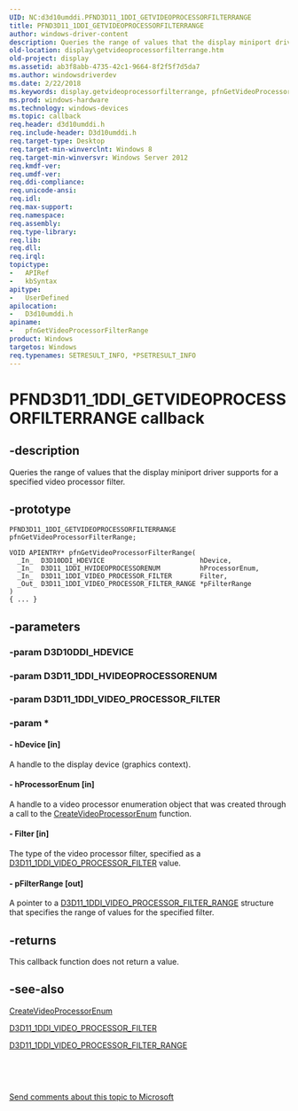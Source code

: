 ```yaml
---
UID: NC:d3d10umddi.PFND3D11_1DDI_GETVIDEOPROCESSORFILTERRANGE
title: PFND3D11_1DDI_GETVIDEOPROCESSORFILTERRANGE
author: windows-driver-content
description: Queries the range of values that the display miniport driver supports for a specified video processor filter.
old-location: display\getvideoprocessorfilterrange.htm
old-project: display
ms.assetid: ab3f8abb-4735-42c1-9664-8f2f5f7d5da7
ms.author: windowsdriverdev
ms.date: 2/22/2018
ms.keywords: display.getvideoprocessorfilterrange, pfnGetVideoProcessorFilterRange callback function [Display Devices], pfnGetVideoProcessorFilterRange, PFND3D11_1DDI_GETVIDEOPROCESSORFILTERRANGE, PFND3D11_1DDI_GETVIDEOPROCESSORFILTERRANGE, d3d10umddi/pfnGetVideoProcessorFilterRange
ms.prod: windows-hardware
ms.technology: windows-devices
ms.topic: callback
req.header: d3d10umddi.h
req.include-header: D3d10umddi.h
req.target-type: Desktop
req.target-min-winverclnt: Windows 8
req.target-min-winversvr: Windows Server 2012
req.kmdf-ver: 
req.umdf-ver: 
req.ddi-compliance: 
req.unicode-ansi: 
req.idl: 
req.max-support: 
req.namespace: 
req.assembly: 
req.type-library: 
req.lib: 
req.dll: 
req.irql: 
topictype:
-	APIRef
-	kbSyntax
apitype:
-	UserDefined
apilocation:
-	D3d10umddi.h
apiname:
-	pfnGetVideoProcessorFilterRange
product: Windows
targetos: Windows
req.typenames: SETRESULT_INFO, *PSETRESULT_INFO
---
```


# PFND3D11_1DDI_GETVIDEOPROCESSORFILTERRANGE callback


## -description


Queries the range of values that the display miniport driver supports for a specified video processor filter.


## -prototype


````
PFND3D11_1DDI_GETVIDEOPROCESSORFILTERRANGE pfnGetVideoProcessorFilterRange;

VOID APIENTRY* pfnGetVideoProcessorFilterRange(
  _In_  D3D10DDI_HDEVICE                        hDevice,
  _In_  D3D11_1DDI_HVIDEOPROCESSORENUM          hProcessorEnum,
  _In_  D3D11_1DDI_VIDEO_PROCESSOR_FILTER       Filter,
  _Out_ D3D11_1DDI_VIDEO_PROCESSOR_FILTER_RANGE *pFilterRange
)
{ ... }
````


## -parameters




### -param D3D10DDI_HDEVICE


### -param D3D11_1DDI_HVIDEOPROCESSORENUM


### -param D3D11_1DDI_VIDEO_PROCESSOR_FILTER


### -param *








#### - hDevice [in]

A handle to the display device (graphics context).




#### - hProcessorEnum [in]

A handle to a video processor enumeration object that was created through a call to the <a href="..\d3d10umddi\nc-d3d10umddi-pfnd3d11_1ddi_createvideoprocessorenum.md">CreateVideoProcessorEnum</a> function.




#### - Filter [in]

The type of the video processor filter, specified as a <a href="..\d3d10umddi\ne-d3d10umddi-d3d11_1ddi_video_processor_filter.md">D3D11_1DDI_VIDEO_PROCESSOR_FILTER</a> value.




#### - pFilterRange [out]

A pointer to a <a href="..\d3d10umddi\ns-d3d10umddi-d3d11_1ddi_video_processor_filter_range.md">D3D11_1DDI_VIDEO_PROCESSOR_FILTER_RANGE</a> structure that specifies the range of values for the specified filter.




## -returns



This callback function does not return a value.




## -see-also

<a href="..\d3d10umddi\nc-d3d10umddi-pfnd3d11_1ddi_createvideoprocessorenum.md">CreateVideoProcessorEnum</a>



<a href="..\d3d10umddi\ne-d3d10umddi-d3d11_1ddi_video_processor_filter.md">D3D11_1DDI_VIDEO_PROCESSOR_FILTER</a>



<a href="..\d3d10umddi\ns-d3d10umddi-d3d11_1ddi_video_processor_filter_range.md">D3D11_1DDI_VIDEO_PROCESSOR_FILTER_RANGE</a>



 

 

<a href="mailto:wsddocfb@microsoft.com?subject=Documentation%20feedback [display\display]:%20PFND3D11_1DDI_GETVIDEOPROCESSORFILTERRANGE callback function%20 RELEASE:%20(2/22/2018)&amp;body=%0A%0APRIVACY STATEMENT%0A%0AWe use your feedback to improve the documentation. We don't use your email address for any other purpose, and we'll remove your email address from our system after the issue that you're reporting is fixed. While we're working to fix this issue, we might send you an email message to ask for more info. Later, we might also send you an email message to let you know that we've addressed your feedback.%0A%0AFor more info about Microsoft's privacy policy, see http://privacy.microsoft.com/en-us/default.aspx." title="Send comments about this topic to Microsoft">Send comments about this topic to Microsoft</a>

